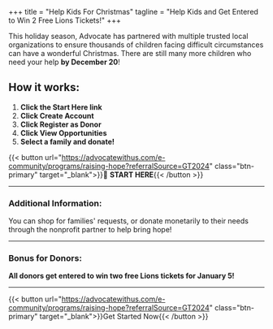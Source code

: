 +++
title = "Help Kids For Christmas"
tagline = "Help Kids and Get Entered to Win 2 Free Lions Tickets!"
+++

This holiday season, Advocate has partnered with multiple trusted local organizations to ensure thousands of children facing difficult circumstances can have a wonderful Christmas. There are still many more children who need your help **by December 20**!

## How it works:

1. **Click the Start Here link**  
2. **Click Create Account**  
3. **Click Register as Donor**  
4. **Click View Opportunities**  
5. **Select a family and donate!** 

{{< button url="https://advocatewithus.com/e-community/programs/raising-hope?referralSource=GT2024" class="btn-primary" target="_blank">}}🔗 **START HERE**{{< /button >}}


---

### Additional Information:
You can shop for families' requests, or donate monetarily to their needs through the nonprofit partner to help bring hope!

---

### Bonus for Donors:  
**All donors get entered to win two free Lions tickets for January 5!**

---



{{< button url="https://advocatewithus.com/e-community/programs/raising-hope?referralSource=GT2024" class="btn-primary" target="_blank">}}Get Started Now{{< /button >}}
